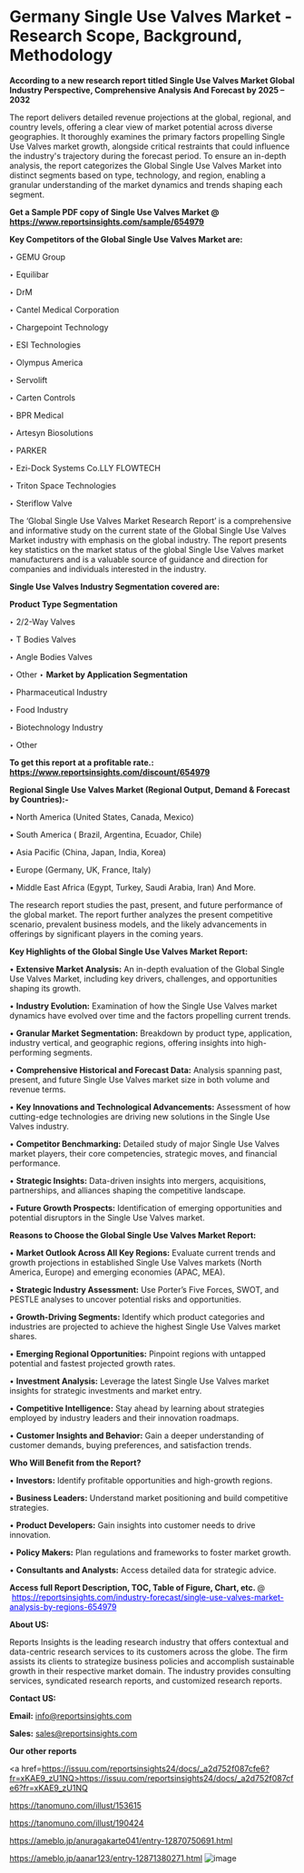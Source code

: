 # Germany Single Use Valves Market - Research Scope, Background, Methodology

<strong>According to a new research report titled Single Use Valves Market Global Industry Perspective, Comprehensive Analysis And Forecast by 2025 – 2032</strong>

The report delivers detailed revenue projections at the global, regional, and country levels, offering a clear view of market potential across diverse geographies. It thoroughly examines the primary factors propelling Single Use Valves market growth, alongside critical restraints that could influence the industry's trajectory during the forecast period. To ensure an in-depth analysis, the report categorizes the Global Single Use Valves Market into distinct segments based on type, technology, and region, enabling a granular understanding of the market dynamics and trends shaping each segment.

<strong>Get a Sample PDF copy of Single Use Valves Market </strong><strong>@<a href=https://www.reportsinsights.com/sample/654979 style=color:#0000ff;> https://www.reportsinsights.com/sample/654979</a></strong></font>

<strong>Key Competitors of the Global Single Use Valves Market are:</strong>

‣ GEMU Group

‣ Equilibar

‣ DrM

‣ Cantel Medical Corporation

‣ Chargepoint Technology

‣ ESI Technologies

‣ Olympus America

‣ Servolift

‣ Carten Controls

‣ BPR Medical

‣ Artesyn Biosolutions

‣ PARKER

‣ Ezi-Dock Systems
 Co.LLY FLOWTECH

‣ Triton Space Technologies

‣ Steriflow Valve

The ‘Global Single Use Valves Market Research Report’ is a comprehensive and informative study on the current state of the Global Single Use Valves Market industry with emphasis on the global industry. The report presents key statistics on the market status of the global Single Use Valves market manufacturers and is a valuable source of guidance and direction for companies and individuals interested in the industry.

<strong>Single Use Valves Industry Segmentation covered are:</strong>

<strong>Product Type Segmentation</strong>

‣ 2/2-Way Valves

‣ T Bodies Valves

‣ Angle Bodies Valves

‣ Other
‣ 
<strong>Market by Application Segmentation</strong>

‣ Pharmaceutical Industry

‣ Food Industry

‣ Biotechnology Industry

‣ Other

<strong>To get this report at a profitable rate.: <a href=https://www.reportsinsights.com/discount/654979 style=color:#0000ff;>https://www.reportsinsights.com/discount/654979</a></strong></font>

<strong>Regional Single Use Valves Market (Regional Output, Demand &amp; Forecast by Countries):-</strong>

• North America (United States, Canada, Mexico)

• South America ( Brazil, Argentina, Ecuador, Chile)

• Asia Pacific (China, Japan, India, Korea)

• Europe (Germany, UK, France, Italy)

• Middle East Africa (Egypt, Turkey, Saudi Arabia, Iran) And More.

The research report studies the past, present, and future performance of the global market. The report further analyzes the present competitive scenario, prevalent business models, and the likely advancements in offerings by significant players in the coming years.

<strong>Key Highlights of the Global Single Use Valves Market Report:</strong>

• <strong>Extensive Market Analysis:</strong> An in-depth evaluation of the Global Single Use Valves Market, including key drivers, challenges, and opportunities shaping its growth.

• <strong>Industry Evolution:</strong> Examination of how the Single Use Valves market dynamics have evolved over time and the factors propelling current trends.

• <strong>Granular Market Segmentation:</strong> Breakdown by product type, application, industry vertical, and geographic regions, offering insights into high-performing segments.

• <strong>Comprehensive Historical and Forecast Data:</strong> Analysis spanning past, present, and future Single Use Valves market size in both volume and revenue terms.

• <strong>Key Innovations and Technological Advancements:</strong> Assessment of how cutting-edge technologies are driving new solutions in the Single Use Valves industry.

• <strong>Competitor Benchmarking:</strong> Detailed study of major Single Use Valves market players, their core competencies, strategic moves, and financial performance.

• <strong>Strategic Insights:</strong> Data-driven insights into mergers, acquisitions, partnerships, and alliances shaping the competitive landscape.

• <strong>Future Growth Prospects:</strong> Identification of emerging opportunities and potential disruptors in the Single Use Valves market.

<strong>Reasons to Choose the Global Single Use Valves Market Report:</strong>

• <strong>Market Outlook Across All Key Regions:</strong> Evaluate current trends and growth projections in established Single Use Valves markets (North America, Europe) and emerging economies (APAC, MEA).

• <strong>Strategic Industry Assessment:</strong> Use Porter’s Five Forces, SWOT, and PESTLE analyses to uncover potential risks and opportunities.

• <strong>Growth-Driving Segments:</strong> Identify which product categories and industries are projected to achieve the highest Single Use Valves market shares.

• <strong>Emerging Regional Opportunities:</strong> Pinpoint regions with untapped potential and fastest projected growth rates.

• <strong>Investment Analysis:</strong> Leverage the latest Single Use Valves market insights for strategic investments and market entry.

• <strong>Competitive Intelligence:</strong> Stay ahead by learning about strategies employed by industry leaders and their innovation roadmaps.

• <strong>Customer Insights and Behavior:</strong> Gain a deeper understanding of customer demands, buying preferences, and satisfaction trends.

<strong>Who Will Benefit from the Report?</strong>

• <strong>Investors:</strong> Identify profitable opportunities and high-growth regions.

• <strong>Business Leaders:</strong> Understand market positioning and build competitive strategies.

• <strong>Product Developers:</strong> Gain insights into customer needs to drive innovation.

• <strong>Policy Makers:</strong> Plan regulations and frameworks to foster market growth.

• <strong>Consultants and Analysts:</strong> Access detailed data for strategic advice.
</ul>
<strong>Access full Report Description, TOC, Table of Figure, Chart, etc. </strong>@  <a href=https://reportsinsights.com/industry-forecast/single-use-valves-market-analysis-by-regions-654979 style=color:#0000ff;>https://reportsinsights.com/industry-forecast/single-use-valves-market-analysis-by-regions-654979</a></font>

<strong><strong>About US</strong>:</strong>

Reports Insights is the leading research industry that offers contextual and data-centric research services to its customers across the globe. The firm assists its clients to strategize business policies and accomplish sustainable growth in their respective market domain. The industry provides consulting services, syndicated research reports, and customized research reports.

<strong>Contact US:</strong>

<p class=""""><b>Email:</b> <a href=mailto:info@reportsinsights.com>info@reportsinsights.com</a></p>
<p class=""""><b>Sales:</b> <a href=mailto:sales@reportsinsights.com>sales@reportsinsights.com</a></p>

<strong>Our other reports</strong>

<a href=https://issuu.com/reportsinsights24/docs/_a2d752f087cfe6?fr=xKAE9_zU1NQ>https://issuu.com/reportsinsights24/docs/_a2d752f087cfe6?fr=xKAE9_zU1NQ</a>

<a href=https://tanomuno.com/illust/153615>https://tanomuno.com/illust/153615</a>

<a href=https://tanomuno.com/illust/190424>https://tanomuno.com/illust/190424</a>

<a href=https://ameblo.jp/anuragakarte041/entry-12870750691.html>https://ameblo.jp/anuragakarte041/entry-12870750691.html</a>

<a href=https://ameblo.jp/aanar123/entry-12871380271.html>https://ameblo.jp/aanar123/entry-12871380271.html</a>
![image](https://github.com/user-attachments/assets/6b1d96bc-501b-4a84-bf3c-ae2bbd67c944)
